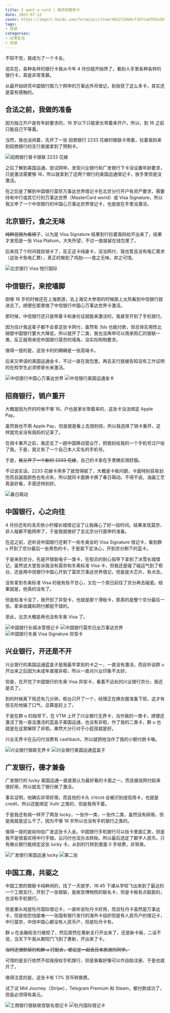 ```yaml
---
title: I want a card | 我开的那些卡
date: 2023-07-12
cover: https://imgsrc.baidu.com/forum/pic/item/9922720e0cf3d7ca6f03e2b9b71fbe096a63a90c.jpg
tags:
- 总结
categories:
- 日常生活
- 总结
---
```

不知不觉，我成为了一个卡友。
<!--more-->

说实在，各种各样的银行卡我从今年 4 月份就开始馋了，看别人手里各种各样的银行卡，真是非常羡慕。

从最开始研究中国银行那几个网申的万事达外币借记，到收获了这么多卡，其实还是蛮有感触的。

## 合法之前，我做的准备

因为独立开户是有年龄要求的，16 岁以下只能家长带着来开户。所以，到 16 之前只能自己干等着。

当然，我也没闲着，先开了一张 招商银行 2233 花嫁的银联卡用着，拉着我妈来到招商银行的支行直接拿到了预制卡。

![招商银行普卡银联 2233 花嫁](https://imgsrc.baidu.com/forum/pic/item/8601a18b87d6277f7733eff76d381f30e824fcd9.jpg)

之后了解到美国运通，尝试网申，发现兴业银行和广发银行下卡没设置年龄要求，只是激活需要够 16，所以就拿到了这两个银行的美国运通借记卡，放手里但是没激活。

在之后是了解到中国银行莫奈万事达世界借记卡在北京分行开户有资产要求，需要持有中行或其它行的万事达世界（MasterCard world）或 Visa Signature，所以我又申了一个中信银行的中国心万事达世界借记卡，也是放在手里没激活。

## 北京银行，食之无味

~~纯粹是因为看错了~~，以为是 Visa Signature 结果到行拉着我妈给开出来了，结果才发现是一张 Visa Platium，大失所望，不过一直就留在钱包里了。

后来找了个时间就给销卡了，反正这卡纯废卡，没法网付，我也暂且没有电汇需求（这张卡免电汇费），真正的做到了鸡肋——食之无味，弃之可惜。

![北京银行 Visa 悦行国际](https://imgsrc.baidu.com/forum/pic/item/962bd40735fae6cdcd4276ae4ab30f2443a70f0f.jpg)

## 中信银行，来挖墙脚

刚够 16 岁的时候还在上海旅游，去上海交大参观的时候路上太热看到中信银行就进去了。顺便在那里做了中信银行中国心万事达世界卡激活。

那时候，中信银行还只是带着卡和身份证就能来激活的，我甚至开到了手机银行。

因为估计我这辈子都不会拿这张卡网付，虽然有 3ds 也能付款，但总体实用性比隔壁中国银行要大大降低，所以就开了二类，我也没再申可以用来购汇的银联一类，反正就用来挖中国银行莫奈的墙角，没实际购物要求。

值得一提的是，这张卡的的确确是一张高端卡。

后来又申请的美国运通金卡，不过一直在我包里。再去支行就被告知没有工作证明的在校学生必须带家长来激活。

![中信银行中国心万事达世界](https://imgsrc.baidu.com/forum/pic/item/6609c93d70cf3bc70cf110239400baa1cc112a08.jpg)
![中信银行美国运通金卡](https://imgsrc.baidu.com/forum/pic/item/7e3e6709c93d70cfa90a77c2bddcd100bba12b09.jpg)

## 招商银行，销户重开

大概是因为开的时候不够 16，户也是家长带着来的，这张卡没法绑定 Apple Pay。

虽然我也不用 Apple Pay，但是就是看上去很别扭，所以我选择了销卡重开，这样就完全没有我妈的记录了。

在销卡重开之前，我还去了一趟中国移动营业厅，把我妈给我的一个手机号过户给了我。于是，我又有了一个自己本人实名的手机号。

于是，~~我又开了一个新的 2233 花嫁~~，自己的卡拿在手里确实很舒服。

不过说实话，2233 花嫁卡用多了就觉得腻了，大概是卡板问题，卡面特别容易划伤而且画面颜色也有点失，所以就同卡面换卡换了春日萌动。不得不说，油画工艺真是好看，手感还特别好。

![春日萌动](https://imgsrc.baidu.com/forum/pic/item/8435e5dde71190ef2b084f108b1b9d16fcfa600a.jpg)

## 中国银行，心之向往

4 月份还有的洛天依小柠檬长城借记没了让我痛心了好一段时间。结果发现莫奈、非人哉都不能网申了，于是我就做好了去北京分行面申的准备。

在这之前，还听说中国银行还剩下一些冬奥会的 Visa Signature 借记卡，看到群 u 开到了京分最后一张黑色的卡，于是我下定决心，开到京分剩下的蓝卡。

于是来到京分，先是开银联电子一类卡，在柜员的耐心指导下拿到了冰雪长城借记，虽然说大堂告诉我没有莫奈和冬奥标准 Visa 卡，但我还是碰了碰运气到了柜台，还是用中信银行中国心开到了莫奈万事达世界借记，但是是大芯片，有点丑。

没有拿到冬奥标准 Visa 的我有些不甘心，又在一个周日前往了京分再去碰瓷。结果就是，他真的没有了。

但是标准卡没了，我开到了异型卡，也就是那个滑板卡，那真的是整个京分最后一张。拿来收藏和网付都挺不错的。

至此，北京大概是再也没有冬奥 Visa 了。

<div class="justified-gallery">

![中国银行长城冰雪借记卡](https://imgsrc.baidu.com/forum/pic/item/c2cec3fdfc03924576473cc0c294a4c27c1e250b.jpg)
![中国银行莫奈日出万事达世界](https://imgsrc.baidu.com/forum/pic/item/3801213fb80e7bec0637de2e6a2eb9389a506b14.jpg)
![中国银行冬奥 Visa Signature 异型卡](https://imgsrc.baidu.com/forum/pic/item/730e0cf3d7ca7bcb1f971ae0fb096b63f724a815.jpg)

</div>

## 兴业银行，开还是不开

兴业银行的美国运通蓝盒子是我最早拿到的卡之一，一直没有激活，而且听说群 u 开出来之后因为未成年直接非柜，所以一直对兴业印象不太好。

但是，在开完了中国银行的冬奥 Visa 异型卡，看着不远处的兴业银行京分，我还是去了。

到的时候离下班还有几分钟，柜台只开了一个，经理正在换衣服准备下班，这才有惊无险地输了口气，总算是赶上了。

于是在群 u 的指导下，在 VTM 上开了兴业银行无界卡，当作我的一类卡，顺便还激活了我一直没激活的蓝盒子美国运通，也没有非柜，作了我的二类卡，群 u 也就是在这里解除了非柜。果然大分行对于小屁孩就是好。

兴业无界卡在云闪付消费有 cashback，所以就把他当作了我的小额付款卡咯。

<div class="justified-gallery">

![兴业银行银联无界卡](https://imgsrc.baidu.com/forum/pic/item/b7003af33a87e95004f82ea355385343faf2b416.jpg)
![兴业银行美国运通蓝盒子](https://imgsrc.baidu.com/forum/pic/item/1f178a82b9014a90212a9b72ec773912b21beeee.jpg)

</div>

## 广发银行，德才兼备

广发银行的 lucky 美国运通一直是我认为最好看的卡面之一。而且据说网付起来很好用，所以就去了银行做了激活。

事实证明，他确实非常好用，而且他的卡头 `370330` 会被识别成信用卡，也就是 credit，所以还能绑定 Vultr 之类的，但是我用不着。

于是我还有病一样开了两张 lucky，一张作一类，一张作二类，虽然没有卵用，但是我就是这么干了。因为不够 18 岁所以也没有手机银行之类的。

值得一提的是如何给广发这张卡入金。中国银行手机银行可以给卡里面汇款，但是我不是很喜欢用中行手银。云闪付也没办法转账。所以最后选定了数字人民币。只有微众银行能绑定这张 lucky 卡。从别的行转到里面 0 手续费，非常爽。

<div class="justified-gallery">

![广发银行美国运通 lucky](https://imgsrc.baidu.com/forum/pic/item/faedab64034f78f03ee5473c3c310a55b2191c17.jpg)
![第二张](https://imgsrc.baidu.com/forum/pic/item/5882b2b7d0a20cf47579231033094b36adaf9910.jpg)

</div>

## 中国工商，共驱之

中国工商的银联卡纯粹闲的，找了一天放学，16:45 下课从学校飞出来到了最近的一个工商支行，开到了一张银联，是故宫博物院的联名卡，但是卡板有点脏脏的，也没有手机银行。

但是重头戏是牡丹国际借记卡，一直听说牡丹卡好用，而且牡丹卡虽然是万事达卡，但是他恐怕是唯一一张国有银行发行的海外卡组织但是有人民币户的借记卡，中行莫奈，中信中国心都没有人民币户，但是牡丹卡有。

群 u 在金融街支行被拒了，然后居然在惠新支行开出来了，还是新卡板，二话不说，当天下午我从朝阳门飞到了惠新，开出来了卡。

~~当时还很默契的和群 u 打配合，都说是一起去日本旅游的同学。~~

可惜的是支行依然不给我授权手机银行，但是我看好像可以作自助注册，于是也就开了。

值得注意的是，这张卡有 1.1% 货币转换费。

试了试 Mid Journey（Stripe），Telegram Premium 和 Steam，都付款成功了，但是必须得有美元。

<div class="justified-gallery">

![工商银行银联故宫联名借记卡](https://imgsrc.baidu.com/forum/pic/item/7acb0a46f21fbe0973b61edb2e600c338644ad11.jpg)
![牡丹国际借记卡](https://imgsrc.baidu.com/forum/pic/item/29381f30e924b89946d4a4f72b061d950b7bf612.jpg)

</div>
